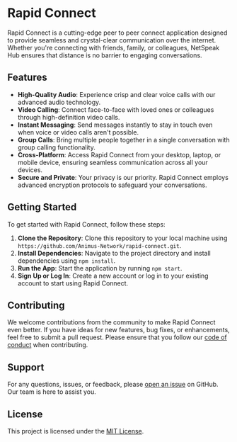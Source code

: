 # Rapid Connect

Rapid Connect is a cutting-edge peer to peer connect application designed to provide seamless and crystal-clear communication over the internet. Whether you're connecting with friends, family, or colleagues, NetSpeak Hub ensures that distance is no barrier to engaging conversations.

## Features

- **High-Quality Audio**: Experience crisp and clear voice calls with our advanced audio technology.
- **Video Calling**: Connect face-to-face with loved ones or colleagues through high-definition video calls.
- **Instant Messaging**: Send messages instantly to stay in touch even when voice or video calls aren't possible.
- **Group Calls**: Bring multiple people together in a single conversation with group calling functionality.
- **Cross-Platform**: Access Rapid Connect from your desktop, laptop, or mobile device, ensuring seamless communication across all your devices.
- **Secure and Private**: Your privacy is our priority. Rapid Connect employs advanced encryption protocols to safeguard your conversations.

## Getting Started

To get started with Rapid Connect, follow these steps:

1. **Clone the Repository**: Clone this repository to your local machine using `https://github.com/Animus-Network/rapid-connect.git`.
2. **Install Dependencies**: Navigate to the project directory and install dependencies using `npm install`.
3. **Run the App**: Start the application by running `npm start`.
4. **Sign Up or Log In**: Create a new account or log in to your existing account to start using Rapid Connect.

## Contributing

We welcome contributions from the community to make Rapid Connect even better. If you have ideas for new features, bug fixes, or enhancements, feel free to submit a pull request. Please ensure that you follow our [code of conduct](./CODE_OF_CONDUCT.md) when contributing.

## Support

For any questions, issues, or feedback, please [open an issue](https://github.com/Animus-Network/rapid-connect/issues) on GitHub. Our team is here to assist you.

## License

This project is licensed under the [MIT License](./LICENSE.md).
